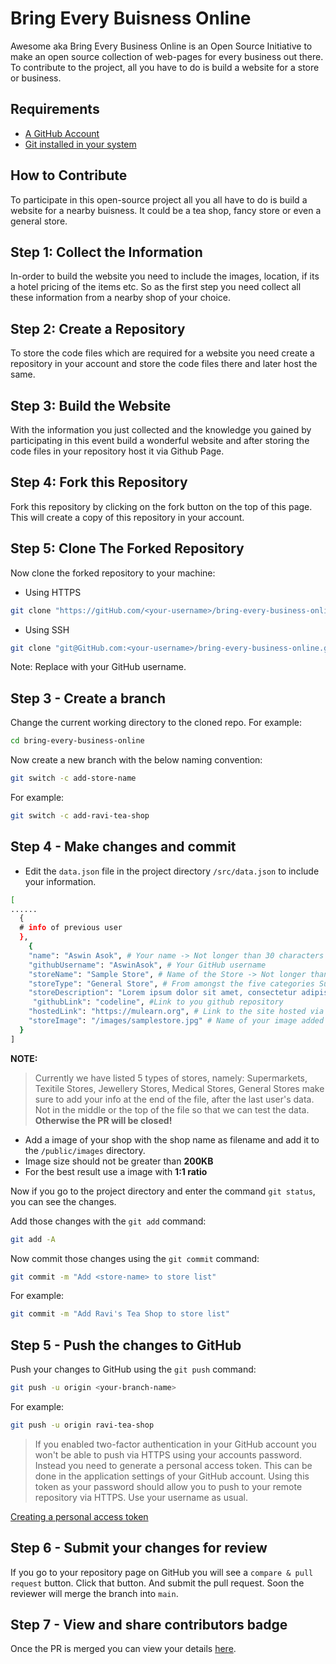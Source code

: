 # Bring Every Buisness Online

Awesome aka Bring Every Business Online is an Open Source Initiative to make an open source collection of web-pages for every business out there. To contribute to the project, all you have to do is build a website for a store or business.

## Requirements

- [A GitHub Account](https://GitHub.com)
- [Git installed in your system](https://docs.GitHub.com/en/get-started/quickstart/set-up-git)

## How to Contribute

To participate in this open-source project all you all have to do is build a website for a nearby buisness. It could be a tea shop, fancy store or even a general store.

## Step 1: Collect the Information

In-order to build the website you need to include the images, location, if its a hotel pricing of the items etc. So as the first step you need collect all these information from a nearby shop of your choice.

## Step 2: Create a Repository

To store the code files which are required for a website you need create a repository in your account and store the code files there and later host the same.

## Step 3: Build the Website

With the information you just collected and the knowledge you gained by participating in this event build a wonderful website and after storing the code files in your repository host it via Github Page.

## Step 4: Fork this Repository

Fork this repository by clicking on the fork button on the top of this page. This will create a copy of this repository in your account.

## Step 5: Clone The Forked Repository

Now clone the forked repository to your machine:

- Using HTTPS

```sh
git clone "https://gitHub.com/<your-username>/bring-every-business-online.git"
```

- Using SSH

```sh
git clone "git@GitHub.com:<your-username>/bring-every-business-online.git"
```

Note: Replace with your GitHub username.

## Step 3 - Create a branch

Change the current working directory to the cloned repo.
For example:

```sh
cd bring-every-business-online
```

Now create a new branch with the below naming convention:

```sh
git switch -c add-store-name
```

For example:

```sh
git switch -c add-ravi-tea-shop
```

## Step 4 - Make changes and commit

- Edit the `data.json` file in the project directory `/src/data.json` to include your information.

```sh
[
......
  {
  # info of previous user
  },
    {
    "name": "Aswin Asok", # Your name -> Not longer than 30 characters
    "githubUsername": "AswinAsok", # Your GitHub username
    "storeName": "Sample Store", # Name of the Store -> Not longer than 30 characters
    "storeType": "General Store", # From amongst the five categories Supermarkets, Texitile Stores, Jewellery Stores, Medical Stores, General Stores select one.
    "storeDescription": "Lorem ipsum dolor sit amet, consectetur adipiscing elit. Suspendisse condimentum finibus urna, sed ultricies magna.", # Description about the store
     "githubLink": "codeline", #Link to you github repository
    "hostedLink": "https://mulearn.org", # Link to the site hosted via GitHub Pages.
    "storeImage": "/images/samplestore.jpg" # Name of your image added in the /images directory -> Image size not greater than 200KB
  }
]
```

**NOTE:**

> Currently we have listed 5 types of stores, namely: Supermarkets, Texitile Stores, Jewellery Stores, Medical Stores, General Stores
> make sure to add your info at the end of the file, after the last user's data. Not in the middle or the top of the file so that we can test the data.
> **Otherwise the PR will be closed!**

- Add a image of your shop with the shop name as filename and add it to the `/public/images` directory.
- Image size should not be greater than **200KB**
- For the best result use a image with **1:1 ratio**

Now if you go to the project directory and enter the command `git status`, you can see the changes.

Add those changes with the `git add` command:

```sh
git add -A
```

Now commit those changes using the `git commit` command:

```sh
git commit -m "Add <store-name> to store list"
```

For example:

```sh
git commit -m "Add Ravi's Tea Shop to store list"
```

## Step 5 - Push the changes to GitHub

Push your changes to GitHub using the `git push` command:

```sh
git push -u origin <your-branch-name>
```

For example:

```sh
git push -u origin ravi-tea-shop
```

> If you enabled two-factor authentication in your GitHub account you won't be able to push via HTTPS using your accounts password. Instead you need to generate a personal access token. This can be done in the application settings of your GitHub account. Using this token as your password should allow you to push to your remote repository via HTTPS. Use your username as usual.

[Creating a personal access token](https://docs.github.com/en/authentication/keeping-your-account-and-data-secure/creating-a-personal-access-token)

## Step 6 - Submit your changes for review

If you go to your repository page on GitHub you will see a `compare & pull request` button. Click that button.
And submit the pull request.
Soon the reviewer will merge the branch into `main`.

## Step 7 - View and share contributors badge

Once the PR is merged you can view your details [here](hhttps://awesome.mulearn.org/).
